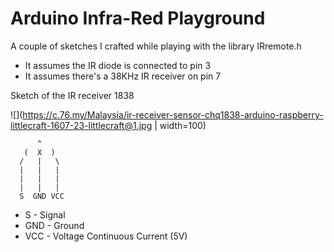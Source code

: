 # Arduino Infra-Red Playground

A couple of sketches I crafted while playing with the library IRremote.h

* It assumes the IR diode is connected to pin 3
* It assumes there's a 38KHz IR receiver on pin 7

Sketch of the IR receiver 1838

![](https://c.76.my/Malaysia/ir-receiver-sensor-chq1838-arduino-raspberry-littlecraft-1607-23-littlecraft@1.jpg | width=100)

```
      ^
   (  X  )
  /   |   \
  |   |   |
  |   |   |
  |   |   |
  S  GND VCC
```


* S   - Signal
* GND - Ground
* VCC - Voltage Continuous Current (5V)
